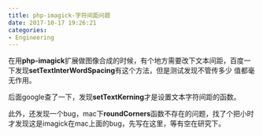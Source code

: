 ```yaml
---
title: php-imagick-字符间距问题
date: 2017-10-17 19:26:21
categories:
- Engineering
---
```

在用**php-imagick**扩展做图像合成的时候，有个地方需要改下文本间距，百度一下发现**setTextInterWordSpacing**有这个方法，但是测试发现不管传多少
值都毫无作用。

后面google查了一下，发现**setTextKerning**才是设置文本字符间距的函数。

此外，还发现一个bug，mac下**roundCorners**函数不存在的问题，找了个把小时才发现这是imagick在mac上面的bug，先写在这里，等有空在研究下。